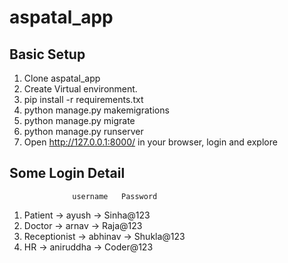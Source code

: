 # aspatal_app

## Basic Setup

1. Clone aspatal_app
2. Create Virtual environment.
3. pip install -r requirements.txt
4. python manage.py makemigrations
5. python manage.py migrate
6. python manage.py runserver
7. Open http://127.0.0.1:8000/ in your browser, login and explore 


## Some Login Detail

                  username   Password
1. Patient       ->    ayush  ->    Sinha@123
2. Doctor        ->    arnav  ->    Raja@123
3. Receptionist  -> abhinav   -> Shukla@123
4. HR            ->  aniruddha -> Coder@123
